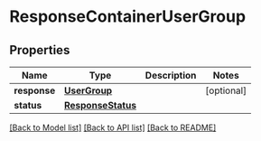 # ResponseContainerUserGroup

## Properties
Name | Type | Description | Notes
------------ | ------------- | ------------- | -------------
**response** | [**UserGroup**](UserGroup.md) |  | [optional] 
**status** | [**ResponseStatus**](ResponseStatus.md) |  | 

[[Back to Model list]](../README.md#documentation-for-models) [[Back to API list]](../README.md#documentation-for-api-endpoints) [[Back to README]](../README.md)


